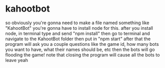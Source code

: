 # kahootbot
so obviously you're gonna need to make a file named something like "KahootBot"
you're gonna have to install node for this.
after you install node, in terminal type and send "npm install"
then go to terminal and navigate to the KahootBot folder
then put in "npm start"
after that the program will ask you a couple questions like the game id, how many bots you want to have, what their names should be, etc
then the bots will go flooding the game!
note that closing the program will cause all the bots to leave
yeah
